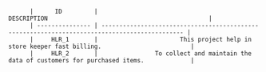 

 
          |      ID         |                                       DESCRIPTION                                             |
          | --------------- | --------------------------------------------------------------------------------------------- |
          |     HLR_1       |                       This project help in store keeper fast billing.                         |
          |     HLR_2       |                To collect and maintain the data of customers for purchased items.             |                                                                 
          
                                               
         
         
         
